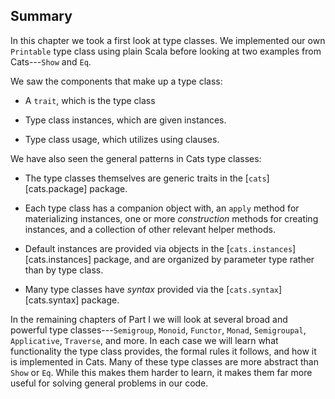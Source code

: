 ## Summary

In this chapter we took a first look at type classes.
We implemented our own `Printable` type class using plain Scala
before looking at two examples from Cats---`Show` and `Eq`.

We saw the components that make up a type class:

- A `trait`, which is the type class

- Type class instances, which are given instances.

- Type class usage, which utilizes using clauses.


We have also seen the general patterns in Cats type classes:

 - The type classes themselves are generic traits
   in the [`cats`][cats.package] package.

 - Each type class has a companion object with,
   an `apply` method for materializing instances,
   one or more *construction* methods for creating instances,
   and a collection of other relevant helper methods.

 - Default instances are provided via objects
   in the [`cats.instances`][cats.instances] package,
   and are organized by parameter type rather than by type class.

 - Many type classes have *syntax*
   provided via the [`cats.syntax`][cats.syntax] package.

In the remaining chapters of Part I
we will look at several broad and powerful type classes---`Semigroup`,
`Monoid`, `Functor`, `Monad`, `Semigroupal`, `Applicative`, `Traverse`, and more.
In each case we will learn what functionality the type class provides,
the formal rules it follows, and how it is implemented in Cats.
Many of these type classes are more abstract than `Show` or `Eq`.
While this makes them harder to learn,
it makes them far more useful for solving general problems in our code.
